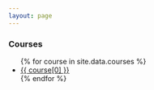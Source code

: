 ```yaml
---
layout: page
---
```


### Courses

<ul>
{% for course in site.data.courses %}
	<li>
		<a href="/courses/{{ course[0] }}/">{{ course[0] }}</a>
	</li>
{% endfor %}
</ul>